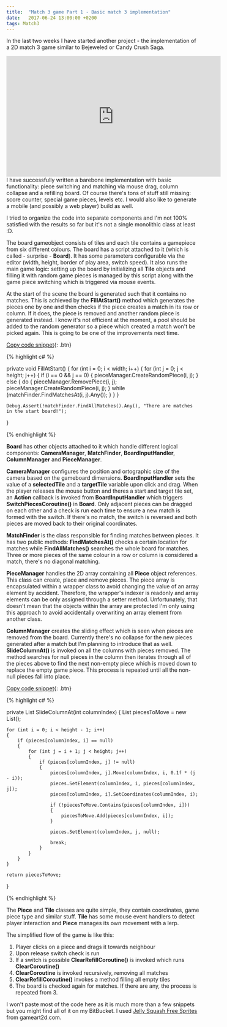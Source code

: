 ```yaml
---
title:  "Match 3 game Part 1 - Basic match 3 implementation"
date:   2017-06-24 13:00:00 +0200
tags: Match3
---
```

In the last two weeks I have started another project - the implementation of a 2D match 3 game similar to Bejeweled or Candy Crush Saga.
<!--more-->

<iframe width="560" height="315" src="https://www.youtube.com/embed/xk_StqpgBSI?rel=0" frameborder="0" allowfullscreen></iframe><br>
I have successfully written a barebone implementation with basic functionality: piece switching and matching via mouse drag, column collapse and a refilling board. Of course there's tons of stuff still missing: score counter, special game pieces, levels etc. I would also like to generate a mobile (and possibly a web player) build as well.

I tried to organize the code into separate components and I'm not 100% satisfied with the results so far but it's not a single monolithic class at least :D.

The board gameobject consists of tiles and each tile contains a gamepiece from six different colours. The board has a script attached to it (which is called - surprise - **Board**). It has some parameters configurable via the editor (width, height, border of play area, switch speed). It also runs the main game logic: setting up the board by initializing all **Tile** objects and filling it with random game pieces is managed by this script along with the game piece switching which is triggered via mouse events.

At the start of the scene the board is generated such that it contains no matches. This is achieved by the **FillAtStart()** method which generates the pieces one by one and then checks if the piece creates a match in its row or column. If it does, the piece is removed and another random piece is generated instead. I know it's not efficient at the moment, a pool should be added to the random generator so a piece which created a match won't be picked again. This is going to be one of the improvements next time.

[Copy code snippet](#link){: .btn}  

{% highlight c# %}

private void FillAtStart()
{
    for (int i = 0; i < width; i++)
    {
        for (int j = 0; j < height; j++)
        {
            if (i == 0 && j == 0)
            {
                pieceManager.CreateRandomPiece(i, j);
            }
            else
            {
                do
                {
                    pieceManager.RemovePiece(i, j);
                    pieceManager.CreateRandomPiece(i, j);
                } while (matchFinder.FindMatchesAt(i, j).Any());
            }
        }
    }

    Debug.Assert(!matchFinder.FindAllMatches().Any(), "There are matches in the start board!");
}

{% endhighlight %}

**Board** has other objects attached to it which handle different logical components: **CameraManager**, **MatchFinder**, **BoardInputHandler**, **ColumnManager** and **PieceManager**.

**CameraManager** configures the position and ortographic size of the camera based on the gameboard dimensions. **BoardInputHandler** sets the value of a **selectedTile** and a **targetTile** variable upon click and drag. When the player releases the mouse button and theres a start and target tile set, an **Action** callback is invoked from **BoardInputHandler** which triggers **SwitchPiecesCoroutine()** in **Board**. Only adjacent pieces can be dragged on each other and a check is run each time to ensure a new match is formed with the switch. If there's no match, the switch is reversed and both pieces are moved back to their original coordinates.

**MatchFinder** is the class responsible for finding matches between pieces. It has two public methods: **FindMatchesAt()** checks a certain location for matches while **FindAllMatches()** searches the whole board for matches. Three or more pieces of the same colour in a row or column is considered a match, there's no diagonal matching.

**PieceManager** handles the 2D array containing all **Piece** object references. This class can create, place and remove pieces. The piece array is encapsulated within a wrapper class to avoid changing the value of an array element by accident. Therefore, the wrapper's indexer is readonly and array elements can be only assigned through a setter method. Unfortunately, that doesn't mean that the objects within the array are protected I'm only using this approach to avoid accidentally overwriting an array element from another class.

**ColumnManager** creates the sliding effect which is seen when pieces are removed from the board. Currently there's no collapse for the new pieces generated after a match but I'm planning to introduce that as well. **SlideColumnAt()** is invoked on all the columns with pieces removed. The method searches for null pieces in the column then iterates through all of the pieces above to find the next non-empty piece which is moved down to replace the empty game piece. This process is repeated until all the non-null pieces fall into place.

[Copy code snippet](#link){: .btn}  

{% highlight c# %}

private List<Piece> SlideColumnAt(int columnIndex)
{
    List<Piece> piecesToMove = new List<Piece>();

    for (int i = 0; i < height - 1; i++)
    {
        if (pieces[columnIndex, i] == null)
        {
            for (int j = i + 1; j < height; j++)
            {
                if (pieces[columnIndex, j] != null)
                {
                    pieces[columnIndex, j].Move(columnIndex, i, 0.1f * (j - i));
                    pieces.SetElement(columnIndex, i, pieces[columnIndex, j]);
                    pieces[columnIndex, i].SetCoordinates(columnIndex, i);

                    if (!piecesToMove.Contains(pieces[columnIndex, i]))
                    {
                        piecesToMove.Add(pieces[columnIndex, i]);
                    }

                    pieces.SetElement(columnIndex, j, null);

                    break;
                }
            }
        }
    }

    return piecesToMove;
}    

{% endhighlight %}

The **Piece** and **Tile** classes are quite simple, they contain coordinates, game piece type and similar stuff. **Tile** has some mouse event handlers to detect player interaction and **Piece** manages its own movement with a lerp.

The simplified flow of the game is like this:
1. Player clicks on a piece and drags it towards neighbour
2. Upon release switch check is run
3. If a switch is possible **ClearRefillCoroutine()** is invoked which runs **ClearCoroutine()**
4. **ClearCoroutine** is invoked recursively, removing all matches
5. **ClearRefillCoroutine()** invokes a method filling all empty tiles
6. The board is checked again for matches. If there are any, the process is repeated from 3.

I won't paste most of the code here as it is much more than a few snippets but you might find all of it on my BitBucket. I used [Jelly Squash Free Sprites](http://www.gameart2d.com/jelly-squash-free-sprites.html) from gameart2d.com.